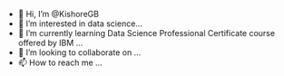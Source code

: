 - 👋 Hi, I’m @KishoreGB
- 👀 I’m interested in data science...
- 🌱 I’m currently learning Data Science Professional Certificate course offered by IBM ...
- 💞️ I’m looking to collaborate on ...
- 📫 How to reach me ...

<!---
KishoreGB/KishoreGB is a ✨ special ✨ repository because its `README.md` (this file) appears on your GitHub profile.
You can click the Preview link to take a look at your changes.
--->
